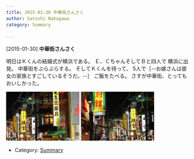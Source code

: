 ```yaml
---
title: 2015-01-30 中華街さんさく
author: Satoshi Nakagawa
category: Summary

---
```


[2015-01-30] **中華街さんさく** 

 明日はＫくんの結婚式が横浜である。
Ｅ、ＣちゃんそしてＢと四人で
横浜に出発。
中華街をぶらぶらする。
そしてＫくんを待って、
5人で［--お嫁さんは彼女の家族とすごしているそうだ。--］
ご飯をたべる。
さすが中華街、とってもおいしかった。

<img src="/pict/2015-01-30-chinatown-1.jpg" alt="中華街" width="200"/>
<img src="/pict/2015-01-30-chinatown-2.jpg" alt="" width="200"/>

- Category: [Summary](https://merapano.github.io/categories.html#Summary)

